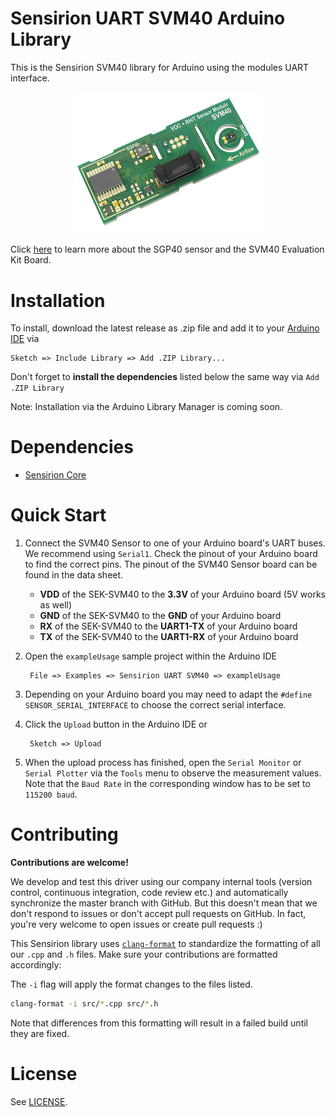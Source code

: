 # Sensirion UART SVM40 Arduino Library

This is the Sensirion SVM40 library for Arduino using the
modules UART interface.

[<center><img src="images/svm40.png" width="300px"></center>](https://www.sensirion.com/en/environmental-sensors/evaluation-kit-sek-svm40/)

Click [here](https://www.sensirion.com/en/environmental-sensors/evaluation-kit-sek-svm40/) to learn more about the SGP40
sensor and the SVM40 Evaluation Kit Board.


# Installation

To install, download the latest release as .zip file and add it to your
[Arduino IDE](http://www.arduino.cc/en/main/software) via

	Sketch => Include Library => Add .ZIP Library...

Don't forget to **install the dependencies** listed below the same way via `Add
.ZIP Library`

Note: Installation via the Arduino Library Manager is coming soon.

# Dependencies

* [Sensirion Core](https://github.com/Sensirion/arduino-core)

# Quick Start

1. Connect the SVM40 Sensor to one of your Arduino board's
   UART buses. We recommend using `Serial1`. Check the pinout of your Arduino
   board to find the correct pins. The pinout of the SVM40
   Sensor board can be found in the data sheet.

	* **VDD** of the SEK-SVM40 to the **3.3V** of your Arduino board (5V works as well)
	* **GND** of the SEK-SVM40 to the **GND** of your Arduino board
	* **RX** of the SEK-SVM40 to the **UART1-TX** of your Arduino board
	* **TX** of the SEK-SVM40 to the **UART1-RX** of your Arduino board

2. Open the `exampleUsage` sample project within the Arduino IDE

		File => Examples => Sensirion UART SVM40 => exampleUsage

3. Depending on your Arduino board you may need to adapt the `#define
   SENSOR_SERIAL_INTERFACE` to choose the correct serial interface.

4. Click the `Upload` button in the Arduino IDE or

		Sketch => Upload

5. When the upload process has finished, open the `Serial Monitor` or `Serial
   Plotter` via the `Tools` menu to observe the measurement values. Note that
   the `Baud Rate` in the corresponding window has to be set to `115200 baud`.

# Contributing

**Contributions are welcome!**

We develop and test this driver using our company internal tools (version
control, continuous integration, code review etc.) and automatically
synchronize the master branch with GitHub. But this doesn't mean that we don't
respond to issues or don't accept pull requests on GitHub. In fact, you're very
welcome to open issues or create pull requests :)

This Sensirion library uses
[`clang-format`](https://releases.llvm.org/download.html) to standardize the
formatting of all our `.cpp` and `.h` files. Make sure your contributions are
formatted accordingly:

The `-i` flag will apply the format changes to the files listed.

```bash
clang-format -i src/*.cpp src/*.h
```

Note that differences from this formatting will result in a failed build until
they are fixed.

# License

See [LICENSE](LICENSE).
